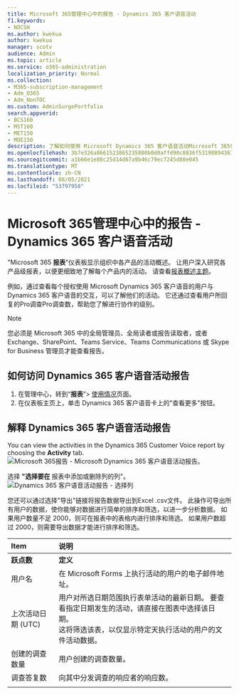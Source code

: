 ```yaml
---
title: Microsoft 365管理中心中的报告 - Dynamics 365 客户语音活动
f1.keywords:
- NOCSH
ms.author: kwekua
author: kwekua
manager: scotv
audience: Admin
ms.topic: article
ms.service: o365-administration
localization_priority: Normal
ms.collection:
- M365-subscription-management
- Adm_O365
- Adm_NonTOC
ms.custom: AdminSurgePortfolio
search.appverid:
- BCS160
- MST160
- MET150
- MOE150
description: 了解如何使用 Microsoft Dynamics 365 客户语音活动Microsoft 365仪表板获取 Microsoft 365 管理中心。
ms.openlocfilehash: 3b7e326a8661523865235880b0d0affd98c8836f531908943670caab0ad4fec4
ms.sourcegitcommit: a1b66e1e80c25d14d67a9b46c79ec7245d88e045
ms.translationtype: MT
ms.contentlocale: zh-CN
ms.lasthandoff: 08/05/2021
ms.locfileid: "53797958"
---
```

# <a name="microsoft-365-reports-in-the-admin-center---dynamics-365-customer-voice-activity"></a>Microsoft 365管理中心中的报告 - Dynamics 365 客户语音活动

"Microsoft 365 **报表**"仪表板显示组织中各产品的活动概述。 让用户深入研究各产品级报表，以便更细致地了解每个产品内的活动。 请查看[报表概述主题](activity-reports.md)。
  
例如，通过查看每个授权使用 Microsoft Dynamics 365 客户语音的用户与 Dynamics 365 客户语音的交互，可以了解他们的活动。 它还通过查看用户所回复的Pro调查Pro调查数，帮助您了解进行协作的级别。 
  
> [!NOTE]
> 您必须是 Microsoft 365 中的全局管理员、全局读者或报告读取者，或者 Exchange、SharePoint、Teams Service、Teams Communications 或 Skype for Business 管理员才能查看报告。  
 
## <a name="how-to-get-to-the-dynamics-365-customer-voice-activity-report"></a>如何访问 Dynamics 365 客户语音活动报告

1. 在管理中心，转到“**报表**”\> <a href="https://go.microsoft.com/fwlink/p/?linkid=2074756" target="_blank">使用情况</a>页面。 
2. 在仪表板主页上，单击 Dynamics 365 客户语音卡上的"查看更多"按钮。 
  
## <a name="interpret-the-dynamics-365-customer-voice-activity-report"></a>解释 Dynamics 365 客户语音活动报告

You can view the activities in the Dynamics 365 Customer Voice report by choosing the **Activity** tab.<br/>![Microsoft 365报告 - Microsoft Dynamics 365 客户语音活动报告。](../../media/a7e57d18-1ac8-4d4b-bd70-83361505dc3e.png)

选择 **"选择要在** 报表中添加或删除列的列"。  <br/> ![Dynamics 365 客户语音活动报告 - 选择列](../../media/5ab66f4b-32eb-4c9b-9683-1157ae9e2c0a.png)

您还可以通过选择"导出"链接将报告数据导出到Excel .csv文件。  此操作可导出所有用户的数据，使你能够对数据进行简单的排序和筛选，以进一步分析数据。 如果用户数量不足 2000，则可在报表中的表格内进行排序和筛选。 如果用户数超过 2000，则需要导出数据才能进行排序和筛选。 
  
|Item|说明|
|:-----|:-----|
|**跃点数**|**定义**|
|用户名  <br/> |在 Microsoft Forms 上执行活动的用户的电子邮件地址。  <br/> |
|上次活动日期 (UTC)   <br/> |用户对所选日期范围执行表单活动的最新日期。 要查看指定日期发生的活动，请直接在图表中选择该日期。<br/>这将筛选该表，以仅显示特定天执行活动的用户的文件活动数据。  <br/> |
|创建的调查数量  <br/> |用户创建的调查数量。   <br/> |
|调查答复数  <br/> |向其中分发调查的响应者的响应数。|
|||